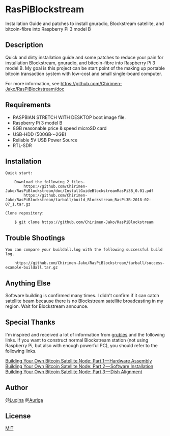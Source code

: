 # RasPiBlockstream

Installation Guide and patches to install gnuradio, Blockstream satellite, and bitcoin-fibre into Raspberry Pi 3 model B

## Description

Quick and dirty installation guide and some patches to reduce your pain for installation Blockstream, gnuradio, and bitcoin-fibre into Raspberry Pi 3 model B. My goal is this project can be start point of the making up portable bitcoin transaction system with low-cost and small single-board computer.

For more information, see https://github.com/Chirimen-Jako/RasPiBlockstream/doc

## Requirements

- RASPBIAN STRETCH WITH DESKTOP boot image file.
- Raspberry Pi 3 model B
- 8GB reasonable price & speed microSD card
- USB-HDD (500GB～2GB)
- Reliable 5V USB Power Source
- RTL-SDR

## Installation

    Quick start:

        Download the following 2 files.
            https://github.com/Chirimen-Jako/RasPiBlockstream/doc/InstallGuideBlockstreamRasPi3B_0.01.pdf
            https://github.com/Chirimen-Jako/RasPiBlockstream/tarball/build_Blockstream_RasPi3B-2018-02-07_1.tar.gz

    Clone repository:

        $ git clone https://github.com/Chirimen-Jako/RasPiBlockstream

## Trouble Shootings

    You can compare your buildall.log with the following successful build log.

        https://github.com/Chirimen-Jako/RasPiBlockstream/tarball/success-example-buildall.tar.gz

## Anything Else

Software building is confirmed many times.
I didn't confirm if it can catch satellite beam because there is no Blockstream satellite broadcasting in my region.
Wait for Blockstream announce.

## Special Thanks

I'm inspired and received a lot of information from [grubles](https://twitter.com/notgrubles) and the following links.
    If you want to construct normal Blockstream station (not using Raspberry Pi, but also with enough powerful PC), you should refer to the following links.

  [Building Your Own Bitcoin Satellite Node: Part 1 — Hardware Assembly](https://hackernoon.com/building-your-own-bitcoin-satellite-node-6061d3c93e7) 
  [Building Your Own Bitcoin Satellite Node: Part 2 — Software Installation](https://medium.com/@notgrubles/building-your-own-bitcoin-satellite-node-part-2-software-installation-a94a0b85d089) 
  [Building Your Own Bitcoin Satellite Node: Part 3 — Dish Alignment](https://hackernoon.com/building-your-own-bitcoin-satellite-node-part-3-dish-alignment-1306b4c21326) 

## Author

[@Luqina](https://twitter.com/Luqina) 
[@Auriga](https://twitter.com/aurigajp) 

## License

[MIT](http://b4b4r07.mit-license.org)

